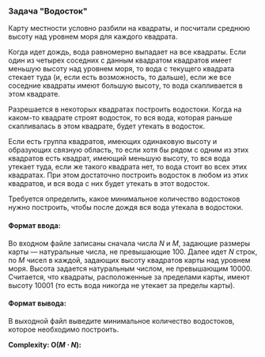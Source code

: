 ### Задача "Водосток"

Карту местности условно разбили на квадраты, и посчитали среднюю высоту над уровнем моря для каждого квадрата.

Когда идет дождь, вода равномерно выпадает на все квадраты. Если один из четырех соседних с данным квадратом квадратов имеет меньшую высоту над уровнем моря,
то вода с текущего квадрата стекает туда (и, если есть возможность, то дальше), если же все соседние квадраты имеют большую высоту, то вода скапливается в этом квадрате.

Разрешается в некоторых квадратах построить водостоки. Когда на каком-то квадрате строят водосток, то вся вода, которая раньше скапливалась в этом квадрате,
будет утекать в водосток.

Если есть группа квадратов, имеющих одинаковую высоту и образующих связную область, то если хотя бы рядом с одним из этих квадратов есть квадрат,
имеющий меньшую высоту, то вся вода утекает туда, если же такого квадрата нет, то вода стоит во всех этих квадратах.
При этом достаточно построить водосток в любом из этих квадратов, и вся вода с них будет утекать в этот водосток.

Требуется определить, какое минимальное количество водостоков нужно построить, чтобы после дождя вся вода утекала в водостоки.


#### Формат ввода:

Во входном файле записаны сначала числа $N$ и $M$, задающие размеры карты — натуральные числа, не превышающие $100$. Далее идет $N$ строк, по $M$ чисел в каждой, 
задающих высоту квадратов карты над уровнем моря. Высота задается натуральным числом, не превышающим $10000$. 
Считается, что квадраты, расположенные за пределами карты, имеют высоту $10001$ (то есть вода никогда не утекает за пределы карты).


#### Формат вывода:

В выходной файл выведите минимальное количество водостоков, которое необходимо построить.

**Complexity: O($M\cdot N$):**
